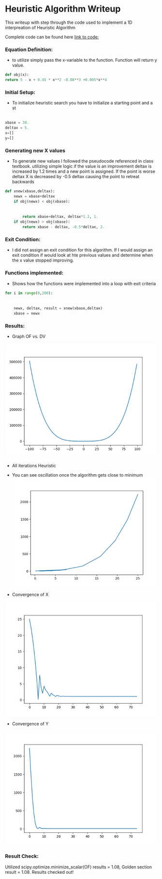 # Heuristic Algorithm Writeup

This writeup with step through the code used to implement a 1D interpreation of Heuristic Algorithm

Complete code can be found here [link to code:](https://github.com/ejbkdb/ENMT-4620/blob/master/Week4/heuristic.py)

### Equation Definition:
  - to utilize simply pass the x-variable to the function. Function will return y value.
```python
def obj(x):
return 5 - x + 0.45 * x**2 -0.08**3 +0.005*x**4
```

### Initial Setup:
- To initialize heuristic search you have to initialize a starting point and a st
```python

xbase = 30.
deltax = 5.
x=[]
y=[]


```

### Generating new X values
- To generate new values I followed the pseudocode referenced in class textbook. utilizing simple logic if the value is an improvement deltax is increased by 1.2 times and a new point is assigned. If the point is worse deltax X is decreased by -0.5 deltax causing the point to retreat backwards

```python
def xnew(xbase,deltax):
    newx = xbase+deltax
    if obj(newx) < obj(xbase):


        return xbase+deltax, deltax*1.2, 1.
    if obj(newx) > obj(xbase):
        return xbase - deltax, -0.5*deltax, 2.

```

### Exit Condition:
- I did not assign an exit condition for this algorithm. If I would assign an exit condition if would look at hte previous values and determine when the x value stopped improving.



### Functions implemented:
- Shows how the functions were implemented into a loop with exit criteria

```python
for i in range(0,200):


    newx, deltax, result = xnew(xbase,deltax)
    xbase = newx


```

### Results:

- Graph OF vs. DV

![OF vs DV](https://github.com/ejbkdb/ENMT-4620/blob/master/Week%203/004_Objective_Function.png "OF vs DV")

- All iterations Heuristic
- You can see oscillation once the algorithm gets close to minimum
![All points](https://github.com/ejbkdb/ENMT-4620/blob/master/Week4/heuristic_xy_output.png "All points")


- Convergence of X

![X converg](https://github.com/ejbkdb/ENMT-4620/blob/master/Week4/heuristic_x_converg.png "X convergence")

- Convergence of Y

![y Converg](https://github.com/ejbkdb/ENMT-4620/blob/master/Week4/heuristic_y_converg.png "Y convergence")


### Result Check:

Utilized scipy.optimize.minimize_scalar(OF) results = 1.08, Golden section result = 1.08. Results checked out!
